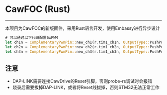 # CawFOC (Rust)

---

本项目为CawFOC的新版固件，采用Rust语言开发，使用Embassy进行异步设计

```rust
# 可以通过以下代码配置6xPWM
let ch1n = ComplementaryPwmPin::new_ch1(r.tim1_ch1n, OutputType::PushPull);
let ch2n = ComplementaryPwmPin::new_ch2(r.tim1_ch2n, OutputType::PushPull);
let ch3n = ComplementaryPwmPin::new_ch3(r.tim1_ch3n, OutputType::PushPull);
```

## 注意

* DAP-LINK需要连接CawDrive的Reset引脚，否则probe-rs调试时会报错
* 烧录后需要拔掉DAP-LINK，或者将Reset线拔掉，否则STM32无法正常工作
